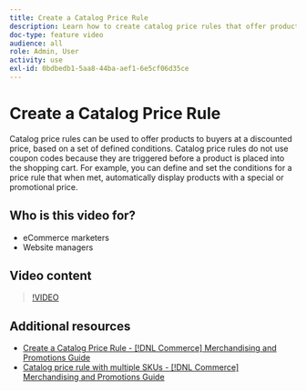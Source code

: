 ```yaml
---
title: Create a Catalog Price Rule
description: Learn how to create catalog price rules that offer products to buyers at a discounted price based on a set of defined conditions.
doc-type: feature video
audience: all
role: Admin, User
activity: use
exl-id: 0bdbedb1-5aa8-44ba-aef1-6e5cf06d35ce
---
```

# Create a Catalog Price Rule

Catalog price rules can be used to offer products to buyers at a discounted price, based on a set of defined conditions. Catalog price rules do not use coupon codes because they are triggered before a product is placed into the shopping cart. For example, you can define and set the conditions for a price rule that when met, automatically display products with a special or promotional price. 

## Who is this video for?

- eCommerce marketers
- Website managers

## Video content

>[!VIDEO](https://video.tv.adobe.com/v/343834?quality=12&learn=on)

## Additional resources

- [Create a Catalog Price Rule - [!DNL Commerce] Merchandising and Promotions Guide](https://experienceleague.adobe.com/docs/commerce-admin/marketing/promotions/catalog-rules/price-rules-catalog-create.html)
- [Catalog price rule with multiple SKUs - [!DNL Commerce] Merchandising and Promotions Guide](https://experienceleague.adobe.com/docs/commerce-admin/marketing/promotions/catalog-rules/price-rule-multiple-sku.html)
